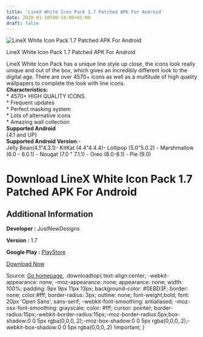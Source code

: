 ```yaml
---
title: 'LineX White Icon Pack 1.7 Patched APK For Android'
date: 2020-01-10T00:14:00+01:00
draft: false
---
```


![LineX White Icon Pack 1.7 Patched APK For Android](https://i2.wp.com/apkhome.net/wp-content/uploads/2020/01/LineX-White-Icon-Pack-1.7-Patched.png "LineX White Icon Pack 1.7 Patched APK For Android")

  

LineX White Icon Pack 1.7 Patched APK For Android

LineX White Icon Pack has a unique line style up close, the icons look really unique and out of the box, which gives an incredibly different look to the digital age. There are over 4570+ icons as well as a multitude of high quality wallpapers to complete the look with line icons.  
**Characteristics:**  
\* 4570+ HIGH QUALITY ICONS.  
\* Frequent updates  
\* Perfect masking system  
\* Lots of alternative icons  
\* Amazing wall collection  
**Supported Android**  
{4.1 and UP}  
**Supported Android Version**:-  
Jelly Bean(4.1"4.3.1)- KitKat (4.4"4.4.4)- Lollipop (5.0"5.0.2) - Marshmallow (6.0 - 6.0.1) - Nougat (7.0 " 7.1.1) - Oreo (8.0-8.1) - Pie (9.0)

Download LineX White Icon Pack 1.7 Patched APK For Android
==========================================================

Additional Information
----------------------

**Developer :** JustNewDesigns

**Version :** 1.7

**Google Play :** [PlayStore](https://play.google.com/store/apps/details?id=com.jndapp.linex.white.iconpack)

  

[Download Now](https://store4app.co/post/linex-white-icon-pack-1-7-patched-apk-for-android_1578596856)

  
Source: [Go homepage.](https://store4app.co/post/linex-white-icon-pack-1-7-patched-apk-for-android_1578596856) .downloadtop{ text-align:center; -webkit-appearance: none; -moz-appearance: none; appearance: none; width: 100%; padding: 9px 9px 11px 13px; background-color: #0EBD3F; border: none; color:#fff; border-radius: 3px; outline: none; font-weight;bold; font: 20px 'Open Sans', sans-serif; -webkit-font-smoothing: antialiased; -moz-osx-font-smoothing: grayscale; color: #fff; cursor: pointer; border-radius:15px;-webkit-border-radius:15px;-moz-border-radius:5px;box-shadow:0 0 5px rgba(0,0,0,.2);-moz-box-shadow:0 0 5px rgba(0,0,0,.2);-webkit-box-shadow:0 0 5px rgba(0,0,0,.2) !important; }
